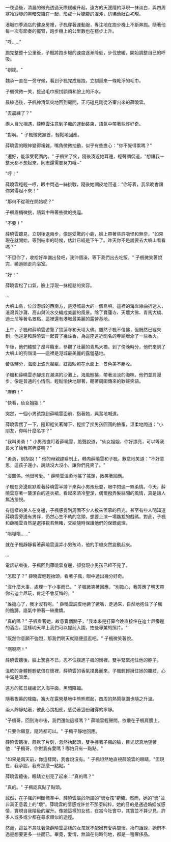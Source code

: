一夜過後，清晨的微光透過天際緩緩升起，遠方的天邊隱約浮現一抹淡白，與四周寒冷寂靜的黑暗交織在一起，形成一片朦朧的混沌，彷彿魚肚白初現。

港城四季酒店的健身房裡，子楓穿著運動服，專注地在跑步機上不斷奔跑。隨著他每一次有節奏的擺臂，跑步機上的公里數也在穩步上升。

"呼……"

跑完整整十公里後，子楓將跑步機的速度逐漸降低，步伐放緩，開始調整自己的呼吸。

"劉總。"

魏承一直在一旁守候，看到子楓完成晨跑，立刻遞來一條乾淨的毛巾。

子楓微微一笑，接過毛巾擦拭額頭和臉上的汗水。

晨練過後，子楓神清氣爽地回到房間，正巧碰見剛從浴室出來的薛曉雲。

"去晨練了？"

兩人目光相遇，薛曉雲注意到子楓的運動裝束，語氣中帶著些許好奇。

"對啊。" 子楓微微頷首，輕鬆地回應。

薛曉雲的眼神變得複雜，嘴角微微抽動，似乎有些擔心："你不覺得累嗎？"

"還好，能承受範圍內。" 子楓笑了笑，隨後湊近她耳邊，輕聲調侃道，"想讓我一整天都不想起來，同志還需要努力哦~"

"哼！"

薛曉雲輕輕一哼，眼中閃過一絲挑戰，隨後她調皮地回道："你等着，我早晚會讓你累得起不來！"

"那何不從現在開始呢？"

子楓眉梢微挑，語氣中帶著些微的挑逗。

"不要！"

薛曉雲聽見，立刻後退兩步，像是受驚的小鹿，臉上帶著些許嗔怪和無奈，"如果現在就開始，等到結束的時候，估計已經是下午了。昨天你不是說要去大嶼山看看嗎？"

"不逗你了，收拾好準備出發吧，我沖個澡，等下我們出去吃飯。" 子楓微笑著說完，繞過她走向浴室。

"好！"

薛曉雲松了口氣，臉上浮現一抹輕鬆的笑容。

...

大嶼山島，位於港城的西南方，是港城最大的一個島嶼。這裡的海岸線曲折迷人，港灣與沙灘、高山與流水交織成美麗的風景。除了寶蓮寺、天壇大佛、青馬大橋、迪士尼等著名景點，這裡還有港城最美麗的露營基地。

上午，子楓和薛曉雲遊覽了寶蓮寺和天壇大佛。雖然子楓不信佛，但既然已經來到，他還是和薛曉雲一起買了幾炷香，為這座遠近聞名的寺廟增添了一些香火。

午後，他們體驗了昂坪纜車，參觀了壯麗的青馬大橋，到了傍晚時分，他們來到了大嶼山的狗嶺湧——這裡是港城最美麗的露營基地。

黃昏時分，海面上波光粼粼，紅霞映照在水面上，景色美不勝收。

子楓和薛曉雲赤腳走在潮濕的沙灘上，海風輕拂，帶著淡淡的海味。他們並肩漫步，像是普通的小情侶，輕鬆愉快地聊著，聽著周圍傳來的歡聲笑語。

"麻麻！"

"快看，仙女姐姐！"

突然，一個小男孩跑到薛曉雲面前，指著她，興奮地喊道。

薛曉雲愣了一下，隨即輕笑著蹲下，輕捏了捏男孩圓圓的臉蛋，溫柔地問道："小朋友，你叫什麼名字？"

"我叫勇勇！" 小男孩直盯着薛曉雲，脆聲說道，"仙女姐姐，你好漂亮，可以等我長大了給我當老婆嗎？"

"勇勇，別胡說！" 他的母親趕緊制止，轉向薛曉雲和子楓，歉意地笑道："不好意思，這孩子還小，說話沒大沒小，讓你們見笑了。"

"沒關係，他很可愛。" 薛曉雲溫柔地搖了搖頭，微笑著回應。

子楓在旁邊默默看著薛曉雲半蹲下來與小男孩玩耍，眼中閃過一絲柔情。今天，薛曉雲穿著一襲潔白的連衣裙，看起來清冷聖潔，偶爾撥弄髮絲間的風情，真是讓人無法忽視。

有這樣的美人在身邊，子楓感覺到周圍不少人投來羨慕的目光。甚至有些人明知道薛曉雲旁邊有男伴，仍然心生不軌的念頭，想要上演一場尷尬的戲碼。對此，子楓和薛曉雲自然是選擇視若無睹，交給隨時保護他們的保鏢處理。

"嗡嗡嗡……"

就在子楓靜靜看著薛曉雲逗弄小男孩時，他的手機突然震動起來。

...

電話結束後，子楓回到薛曉雲身邊，卻發現小男孩已經不見了。

"怎麼了？" 薛曉雲輕輕抬頭，看著子楓，眼中透出幾分好奇。

"沒什麼大事，處理一下小事而已。" 子楓微笑著回應，"別擔心，我答應了明天帶你去迪士尼玩，肯定不會反悔的。"

"誰擔心了，我才沒有呢。" 薛曉雲調皮地撅了撅嘴，走過來，自然地抱住了子楓的胳膊，語氣中帶著一絲撒嬌。

"真的嗎？" 子楓看著她，故意賣個關子，"我本來是打算今晚直接住在迪士尼旁邊的酒店，這樣明天早上我們可以提前入園，拍些專業的照片。"

"既然你意願不強烈，那我們明天就隨便逛逛吧。" 子楓微笑著說。

"啊啊啊！"

薛曉雲聽後，臉上驚喜不已，忍不住撲進子楓的懷裡，雙手緊緊抱住他的脖子。

溫軟的身體輕輕依偎在懷裡，薛曉雲的香氣撲鼻而來。子楓輕輕擁住她的腰肢，心中滿是溫柔。

遠方的紅日緩緩沉入海平面，黑暗降臨。

隨著夜幕的降臨，篝火在露營基地中熊熊燃起，四周的熱鬧氛圍也隨之升溫。

兩人靜靜站著，彼此心跳相應，感受著這份難得的寧靜。

"子楓哥，回到海市後，我們還能這樣嗎？" 薛曉雲輕聲問，依偎在子楓肩膀上。

"只要你願意，隨時都可以。" 子楓平靜地回應。

薛曉雲聽後，靜默了片刻，忽然抬起頭，雙手捧著子楓的臉，目光認真地望著他："子楓哥，你對我有愛嗎？哪怕只有一點點。"

"如果是兩天前，你這樣問，我會說沒有。" 子楓坦然地直視薛曉雲的眼睛，"但現在，我承認，我有那麼一點點。"

薛曉雲聽後，眼睛立刻亮了起來："真的嗎？"

"真的。" 子楓認真點了點頭。

誠然，在子楓的判斷標準中，薛曉雲屬於所謂的"壞女孩"範疇。然而，她的"壞"並非真正意義上的"壞"。薛曉雲的情感或許並不那麼純粹，她的目的是通過婚姻或感情，實現自我階級的躍升。像她這樣的女孩，在當今社會中，其實並不算少見，許多人或多或少都在尋求類似的途徑。

然而，這並不意味著像薛曉雲這樣的女孩就不配擁有愛與關懷。換句話說，她們不過是想要更多一些而已。畢竟，愛情，無論在何時何地，都是一種奢侈品。